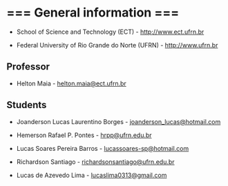 # === General information ===

* School of Science and Technology (ECT) - http://www.ect.ufrn.br

* Federal University of Rio Grande do Norte (UFRN) - http://www.ufrn.br

## Professor

* Helton Maia - helton.maia@ect.ufrn.br

## Students

* Joanderson Lucas Laurentino Borges - joanderson_lucas@hotmail.com

* Hemerson Rafael P. Pontes - hrpp@ufrn.edu.br

* Lucas Soares Pereira Barros - lucassoares-sp@hotmail.com

* Richardson Santiago - richardsonsantiago@ufrn.edu.br

* Lucas de Azevedo Lima - lucaslima0313@gmail.com
 
